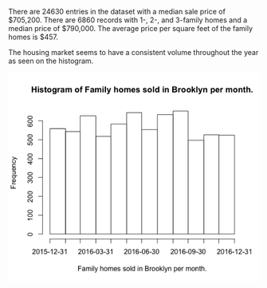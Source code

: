 There are 24630 entries in the dataset with a median sale price of $705,200.
There are 6860 records with 1-, 2-, and 3-family homes and a median price of $790,000.
The average price per square feet of the family homes is $457.

The housing market seems to have a consistent volume throughout the year as seen on the histogram.

![Histogram](histogram_sold_per_month.png "Histogram")